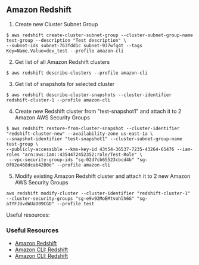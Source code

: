 ## Amazon Redshift

1. Create new Cluster Subnet Group
```
$ aws redshift create-cluster-subnet-group --cluster-subnet-group-name test-group --description "Test description" \
--subnet-ids subnet-763fdd1c subnet-937wfg4t --tags Key=Name,Value=dev_test --profile amazon-cli
```

2. Get list of all Amazon Redshift clusters 
```
$ aws redshift describe-clusters --profile amazon-cli
```

3. Get list of snapshots for selected cluster
```
$ aws redshift describe-cluster-snapshots --cluster-identifier redshift-cluster-1 --profile amazon-cli
```

4. Create new Redshift cluster from "test-snapshot1" and attach it to 2 Amazon AWS Security Groups
```
$ aws redshift restore-from-cluster-snapshot --cluster-identifier "redshift-cluster-new" --availability-zone us-east-1a \
--snapshot-identifier "test-snapshot1" --cluster-subnet-group-name test-group \
--publicly-accessible --kms-key-id 43t54-36537-7235-43264-65476 --iam-roles "arn:aws:iam::4354472452352:role/Test-Role" \
 --vpc-security-group-ids "sg-02d7cb65523cbcd4b" "sg-0f02e468dcab4200e" --profile amazon-cli
```

5. Modify existing Amazon Redshift cluster and attach it to 2 new Amazon AWS Security Groups
```
aws redshift modify-cluster --cluster-identifier "redshift-cluster-1" --cluster-security-groups "sg-e9v92MoEMtvohlh6G" "sg-aTYFJUvdWUaD09CGD" --profile test
```

Useful resources:
### Useful Resources
* [Amazon Redshift](https://aws.amazon.com/redshift/)
* [Amazon CLI: Redshift](https://docs.aws.amazon.com/cli/latest/reference/redshift/index.html)
* [Amazon CLI: Redshift](https://docs.aws.amazon.com/redshift/latest/mgmt/getting-started-cli.html)
